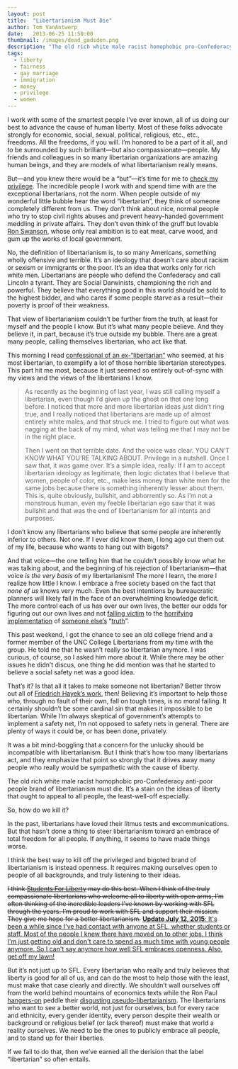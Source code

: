 ```yaml
---
layout: post
title:  "Libertarianism Must Die"
author: Tom VanAntwerp
date:   2013-06-25 11:50:00
thumbnail: /images/dead_gadsden.png
description: "The old rich white male racist homophobic pro-Confederacy anti-poor people brand of libertarianism must die. It’s a stain on the ideas of liberty that ought to appeal to all people, the least-well-off especially."
tags:
  - liberty
  - fairness
  - gay marriage
  - immigration
  - money
  - privilege
  - women
---
```

I work with some of the smartest people I’ve ever known, all of us doing our best to advance the cause of human liberty. Most of these folks advocate strongly for economic, social, sexual, political, religious, etc., etc., freedoms. All the freedoms, if you will. I’m honored to be a part of it all, and to be surrounded by such brilliant—but also compassionate—people. My friends and colleagues in so many libertarian organizations are amazing human beings, and they are models of what libertarianism really means.

But—and you knew there would be a “but”—it’s time for me to [check my privilege](http://knowyourmeme.com/memes/check-your-privilege). The incredible people I work with and spend time with are the exceptional libertarians, not the norm. When people outside of my wonderful little bubble hear the word “libertarian”, they think of someone completely different from us. They don’t think about nice, normal people who try to stop civil rights abuses and prevent heavy-handed government meddling in private affairs. They don’t even think of the gruff but lovable [Ron Swanson](http://en.wikipedia.org/wiki/Ron_Swanson), whose only real ambition is to eat meat, carve wood, and gum up the works of local government.

No, the definition of libertarianism is, to so many Americans, something wholly offensive and terrible. It’s an ideology that doesn’t care about racism or sexism or immigrants or the poor. It’s an idea that works only for rich white men. Libertarians are people who defend the Confederacy and call Lincoln a tyrant. They are Social Darwinists, championing the rich and powerful. They believe that everything good in this world should be sold to the highest bidder, and who cares if some people starve as a result—their poverty is proof of their weakness.

That view of libertarianism couldn’t be further from the truth, at least for myself and the people I know. But it’s what many people believe. And they believe it, in part, because it’s true outside my bubble. There are a great many people, calling themselves libertarian, who act like that.

This morning I read [confessional of an ex-“libertarian”](http://groupthink.jezebel.com/i-am-a-lady-and-i-am-a-libertarian-do-most-people-rea-563548637) who seemed, at his most libertarian, to exemplify a lot of those horrible libertarian stereotypes. This part hit me most, because it just seemed so entirely out-of-sync with my views and the views of the libertarians I know.

> As recently as the beginning of last year, I was still calling myself a libertarian, even though I’d given up the ghost on that one long before. I noticed that more and more libertarian ideas just didn’t ring true, and I really noticed that libertarians are made up of almost entirely white males, and that struck me. I tried to figure out what was nagging at the back of my mind, what was telling me that I may not be in the right place.
>
> Then I went on that terrible date. And the voice was clear. YOU CAN’T KNOW WHAT YOU’RE TALKING ABOUT. Privilege in a nutshell. Once I saw that, it was game over. It’s a simple idea, really: If I am to accept libertarian ideology as legitimate, then logic dictates that I believe that women, people of color, etc., make less money than white men for the same jobs because there is something inherently lesser about them. This is, quite obviously, bullshit, and abhorrently so. As I’m not a monstrous human, even my feeble libertarian ego saw that it was bullshit and that was the end of libertarianism for all intents and purposes.

I don’t know any libertarians who believe that some people are inherently inferior to others. Not one. If I ever did know them, I long ago cut them out of my life, because who wants to hang out with bigots?

And that voice—the one telling him that he couldn’t possibly know what he was talking about, and the beginning of his rejection of libertarianism—that voice *is the very basis* of my libertarianism! The more I learn, the more I realize how little I know. I embrace a free society based on the fact that *none of us* knows very much. Even the best intentions by bureaucratic planners will likely fail in the face of an overwhelming knowledge deficit. The more control each of us has over our own lives, the better our odds for figuring out our own lives and not [falling victim](http://en.wikipedia.org/wiki/Reign_of_Terror) to the [horrifying implementation](http://en.wikipedia.org/wiki/Holocaust) of [someone else’s](http://en.wikipedia.org/wiki/Great_Leap_Forward) “[truth](http://en.wikipedia.org/wiki/Cultural_Revolution)”.

This past weekend, I got the chance to see an old college friend and a former member of the UNC College Libertarians from my time with the group. He told me that he wasn’t really so libertarian anymore. I was curious, of course, so I asked him more about it. While there may be other issues he didn’t discus, one thing he did mention was that he started to believe a social safety net was a good idea.

That’s it? Is that all it takes to make someone not libertarian? Better throw out all of [Friedrich Hayek’s work](http://en.wikipedia.org/wiki/Friedrich_Hayek#The_economic_calculation_problem), then! Believing it’s important to help those who, through no fault of their own, fall on tough times, is no moral failing. It certainly shouldn’t be some cardinal sin that makes it impossible to be libertarian. While I’m always skeptical of government’s attempts to implement a safety net, I’m not opposed to safety nets in general. There are plenty of ways it could be, or has been done, privately.

It was a bit mind-boggling that a concern for the unlucky should be incompatible with libertarianism. But I think that’s how too many libertarians act, and they emphasize that point so strongly that it drives away many people who really would be sympathetic with the cause of liberty.

The old rich white male racist homophobic pro-Confederacy anti-poor people brand of libertarianism must die. It’s a stain on the ideas of liberty that ought to appeal to all people, the least-well-off especially.

So, how do we kill it?

In the past, libertarians have loved their litmus tests and excommunications. But that hasn’t done a thing to steer libertarianism toward an embrace of total freedom for all people. If anything, it seems to have made things worse.

I think the best way to kill off the privileged and bigoted brand of libertarianism is instead openness. It requires making ourselves open to people of all backgrounds, and truly listening to their ideas.

<del>I think [Students For Liberty](http://studentsforliberty.org/) may do this best. When I think of the truly compassionate libertarians who welcome all to liberty with open arms, I’m often thinking of the incredible leaders I’ve known by working with SFL through the years. I’m proud to work with SFL and support their mission. They give me hope for a better libertarianism.</del> <ins>**Update July 12, 2015**: It's been a while since I've had contact with anyone at SFL, whether students or staff. Most of the people I knew there have moved on to other jobs. I think I'm just getting old and don't care to spend as much time with young people anymore. So I can't say anymore how well SFL embraces openness. Also, get off my lawn!</ins>

But it’s not just up to SFL. Every libertarian who really and truly believes that liberty is good for all of us, and can do the most to help those with the least, must make that case clearly and directly. We shouldn’t wall ourselves off from the world behind mountains of economics texts while the Ron Paul [hangers-on](http://www.theatlanticwire.com/politics/2013/04/ron-paul-home-schooling-curriculum/64047/) peddle their [disgusting pseudo-libertarianism](http://dailycaller.com/2013/04/23/academic-board-of-new-ron-paul-institute-includes-911-truther-other-radicals/). The libertarians who want to see a better world, not just for ourselves, but for every race and ethnicity, every gender identity, every person despite their wealth or background or religious belief (or lack thereof) must make that world a reality ourselves. We need to be the ones to publicly embrace all people, and to stand up for their liberties.

If we fail to do that, then we’ve earned all the derision that the label “libertarian” so often entails.
